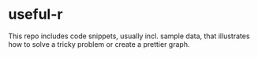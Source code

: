 # useful-r
This repo includes code snippets, usually incl. sample data, that illustrates how to solve a tricky problem or create a prettier graph.


